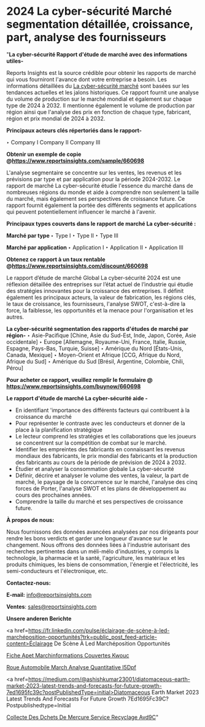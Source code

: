 # 2024 La cyber-sécurité Marché segmentation détaillée, croissance, part, analyse des fournisseurs

"<strong>La cyber-sécurité Rapport d'étude de marché avec des informations utiles-</strong>

Reports Insights est la source crédible pour obtenir les rapports de marché qui vous fourniront l'avance dont votre entreprise a besoin. Les informations détaillées du <a href=https://www.reportsinsights.com/sample/660698>La cyber-sécurité marché</a> sont basées sur les tendances actuelles et les jalons historiques. Ce rapport fournit une analyse du volume de production sur le marché mondial et également sur chaque type de 2024 à 2032. Il mentionne également le volume de production par région ainsi que l'analyse des prix en fonction de chaque type, fabricant, région et prix mondial de 2024 à 2032.

<b>Principaux acteurs clés répertoriés dans le rapport-</b>

‣ Company I
Company II
Company III

<strong><b>Obtenir un exemple de copie @</b></strong><a href=https://www.reportsinsights.com/sample/660698><strong><b>https://www.reportsinsights.com/sample/660698</b></strong></a>

L'analyse segmentaire se concentre sur les ventes, les revenus et les prévisions par type et par application pour la période 2024-2032. Le rapport de marché La cyber-sécurité étudie l'essence du marché dans de nombreuses régions du monde et aide à comprendre non seulement la taille du marché, mais également ses perspectives de croissance future. Ce rapport fournit également la portée des différents segments et applications qui peuvent potentiellement influencer le marché à l'avenir.

<strong>Principaux types couverts dans le rapport de marché La cyber-sécurité :</strong>

<strong>Marché par type </strong>
‣ Type I
‣ Type II
‣ Type III

<strong>Marché par application </strong>
‣ Application I
‣ Application II
‣ Application III

<strong><b>Obtenez ce rapport à un taux rentable @</b></strong><a href=https://www.reportsinsights.com/discount/660698><strong><b>https://www.reportsinsights.com/discount/660698</b></strong></a>

Le rapport d’étude de marché Global La cyber-sécurité 2024 est une réflexion détaillée des entreprises sur l’état actuel de l’industrie qui étudie des stratégies innovantes pour la croissance des entreprises. Il définit également les principaux acteurs, la valeur de fabrication, les régions clés, le taux de croissance, les fournisseurs, l'analyse SWOT, c'est-à-dire la force, la faiblesse, les opportunités et la menace pour l'organisation et les autres.

<strong>La cyber-sécurité segmentation des rapports d'études de marché par région-</strong>
‣ Asie-Pacifique [Chine, Asie du Sud-Est, Inde, Japon, Corée, Asie occidentale]
‣ Europe [Allemagne, Royaume-Uni, France, Italie, Russie, Espagne, Pays-Bas, Turquie, Suisse]
‣ Amérique du Nord [États-Unis, Canada, Mexique]
‣ Moyen-Orient et Afrique [CCG, Afrique du Nord, Afrique du Sud]
‣ Amérique du Sud [Brésil, Argentine, Colombie, Chili, Pérou]

<strong>Pour acheter ce rapport, veuillez remplir le formulaire @   <a href=https://www.reportsinsights.com/buynow/660698>https://www.reportsinsights.com/buynow/660698</a></strong>

<strong>Le rapport d'étude de marché La cyber-sécurité aide -</strong>
<ul>
  <li>En identifiant 'importance des différents facteurs qui contribuent à la croissance du marché</li>
  <li>Pour représenter le contraste avec les conducteurs et donner de la place à la planification stratégique</li>
  <li>Le lecteur comprend les stratégies et les collaborations que les joueurs se concentrent sur la compétition de combat sur le marché.</li>
  <li>Identifier les empreintes des fabricants en connaissant les revenus mondiaux des fabricants, le prix mondial des fabricants et la production des fabricants au cours de la période de prévision de 2024 à 2032.</li>
  <li>Étudier et analyser la consommation globale La cyber-sécurité</li>
  <li>Définir, décrire et analyser le volume des ventes, la valeur, la part de marché, le paysage de la concurrence sur le marché, l'analyse des cinq forces de Porter, l'analyse SWOT et les plans de développement au cours des prochaines années.</li>
  <li>Comprendre la taille du marché et ses perspectives de croissance future.</li>
</ul>
<strong>À propos de nous:</strong>

Nous fournissons des données avancées analysées par nos dirigeants pour rendre les bons verdicts et garder une longueur d'avance sur le changement. Nous offrons des données liées à l'industrie autorisant des recherches pertinentes dans un méli-mélo d'industries, y compris la technologie, la pharmacie et la santé, l'agriculture, les matériaux et les produits chimiques, les biens de consommation, l'énergie et l'électricité, les semi-conducteurs et l'électronique, etc.

<strong>Contactez-nous:</strong>

<strong>E-mail:</strong> <a href=mailto:info@reportsinsights.com>info@reportsinsights.com</a>

<strong>Ventes</strong>: <a href=mailto:sales@reportsinsights.com>sales@reportsinsights.com</a>

<strong>Unsere anderen Berichte</strong>

<a href=https://fr.linkedin.com/pulse/éclairage-de-scène-à-led-marchéposition-opportunités?trk=public_post_feed-article-content>Éclairage De Scène À Led Marchéposition Opportunités</a>

<a href=https://www.linkedin.com/pulse/fiche-apet-march%C3%A9informations-couvertes-kwouc/>Fiche Apet Marchinformations Couvertes Kwouc</a>

<a href=https://www.linkedin.com/pulse/roue-automobile-march%C3%A9-analyse-quantitative-i5dpf/>Roue Automobile March Analyse Quantitative I5Dpf</a>

<a href=https://medium.com/@ashishkumar23001/diatomaceous-earth-market-2023-latest-trends-and-forecasts-for-future-growth-7ed1695fc39c?postPublishedType=initial>Diatomaceous Earth Market 2023 Latest Trends And Forecasts For Future Growth 7Ed1695Fc39C?Postpublishedtype=Initial</a>

<a href=https://www.linkedin.com/pulse/collecte-des-d%C3%A9chets-de-mercure-service-recyclage-avd9c/>Collecte Des Dchets De Mercure Service Recyclage Avd9C</a>"

